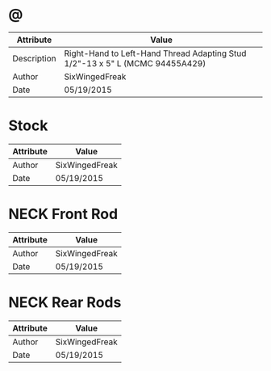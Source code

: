 # @
| Attribute | Value |
| ---  | ---     |
| Description | Right-Hand to Left-Hand Thread Adapting Stud 1/2&quot;-13 x 5&quot; L (MCMC 94455A429) |
| Author | SixWingedFreak |
| Date | 05/19/2015 |
# Stock
| Attribute | Value |
| ---  | ---     |
| Author | SixWingedFreak |
| Date | 05/19/2015 |
# NECK Front Rod
| Attribute | Value |
| ---  | ---     |
| Author | SixWingedFreak |
| Date | 05/19/2015 |
# NECK Rear Rods
| Attribute | Value |
| ---  | ---     |
| Author | SixWingedFreak |
| Date | 05/19/2015 |
